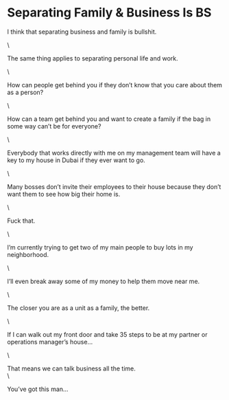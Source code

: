 # Separating Family & Business Is BS

I think that separating business and family is bullshit.

\


The same thing applies to separating personal life and work.

\


How can people get behind you if they don’t know that you care about them as a person?

\


How can a team get behind you and want to create a family if the bag in some way can’t be for everyone?

\


Everybody that works directly with me on my management team will have a key to my house in Dubai if they ever want to go.

\


Many bosses don’t invite their employees to their house because they don’t want them to see how big their home is.

\


Fuck that.

\


I’m currently trying to get two of my main people to buy lots in my neighborhood.

\


I’ll even break away some of my money to help them move near me.

\


The closer you are as a unit as a family, the better.

\


If I can walk out my front door and take 35 steps to be at my partner or operations manager’s house…

\


That means we can talk business all the time.\
\


You’ve got this man…
